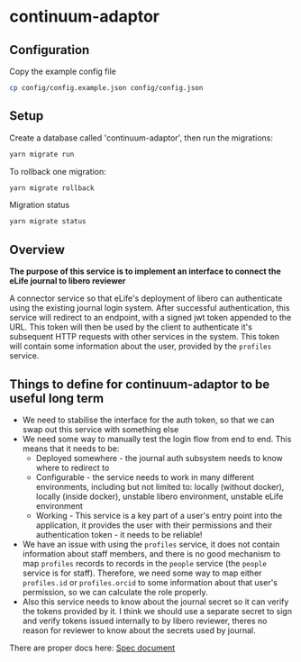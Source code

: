 # continuum-adaptor

## Configuration

Copy the example config file

```sh
cp config/config.example.json config/config.json
```

## Setup

Create a database called 'continuum-adaptor', then run the migrations:

```sh
yarn migrate run
```

To rollback one migration:
```sh
yarn migrate rollback
```

Migration status
```sh
yarn migrate status
```

## Overview

**The purpose of this service is to implement an interface to connect the eLife journal to libero reviewer**

A connector service so that eLife's deployment of libero can authenticate using the existing journal login system. After successful authentication, this service will redirect to an endpoint, with a
signed jwt token appended to the URL. This token will then be used by the client to authenticate it's subsequent HTTP requests with other services in the system. This token will contain some information
about the user, provided by the `profiles` service.

## Things to define for continuum-adaptor to be useful long term

- We need to stabilise the interface for the auth token, so that we can swap out this service with something else
- We need some way to manually test the login flow from end to end. This means that it needs to be:
  - Deployed somewhere - the journal auth subsystem needs to know where to redirect to
  - Configurable - the service needs to work in many different environments, including but not limited to: locally (without docker), locally (inside docker), unstable libero environment, unstable eLife environment
  - Working - This service is a key part of a user's entry point into the application, it provides the user with their permissions and their authentication token - it needs to be reliable!
- We have an issue with using the `profiles` service, it does not contain information about staff members, and there is no good mechanism to map `profiles` records to records in the `people` service (the `people` service is for staff). Therefore, we need some way to map either `profiles.id` or `profiles.orcid` to some information about that user's permission, so we can calculate the role properly.
- Also this service needs to know about the journal secret so it can verify the tokens provided by it. I think we should use a separate secret to sign and verify tokens issued internally to by libero reviewer, theres no reason for reviewer to know about the secrets used by journal.

There are proper docs here: [Spec document](https://docs.google.com/document/d/1Lk0U22AIa2RIN6cIV7Smp87gGLngbyVWB9-PFJUORak/edit?usp=sharing)
